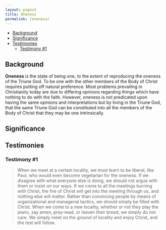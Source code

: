 ```yaml
---
layout: pagev2
title: Oneness
permalink: /oneness/
---
```

- [Background](#background)
- [Significance](#significance)
- [Testimonies](#testimonies)
  - [Testimony #1](#testimony-1)

## Background

**Oneness** is the state of being one, to the extent of reproducing the oneness of the Triune God. To be one with the other members of the Body of Christ requires putting off natural preference. Most problems prevailing in Christianity today are due to differing opinions regarding things which have nothing to do with the faith. However, oneness is not predicated upon having the same opinions and interpretations but by living in the Triune God, that the same Triune God can be constituted into all the members of the Body of Christ that they may be one intrinsically.

## Significance

## Testimonies

### Testimony #1

> When we meet at a certain locality, we must learn to be liberal, like Paul, who would even become vegetarian for the oneness. If we disagree with what everyone else is doing, we should not argue with them or insist on our ways. If we come to all the meetings burning with Christ, the fire of Christ will get into the meeting through us, and nothing else will matter. Rather than convincing people by means of organizational and managerial tactics, we should simply be filled with Christ. When we come to a new locality, whether or not they play the piano, say amen, pray-read, or leaven their bread, we simply do not care. We simply meet on the ground of locality and enjoy Christ, and the rest will follow.